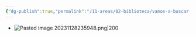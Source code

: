 ```yaml
---
{"dg-publish":true,"permalink":"/11-areas/02-biblioteca/vamos-a-buscar-un-tesoro/","noteIcon":""}
---
```


- ![Pasted image 20231128235948.png|200](/img/user/11%20%C3%81reas%20%E2%9A%99/02%20Biblioteca/%F0%9F%92%BE%20Adjuntos/Pasted%20image%2020231128235948.png)